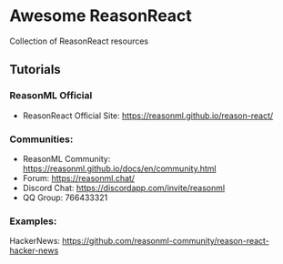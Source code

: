 # Awesome ReasonReact
Collection of ReasonReact resources

## Tutorials

### ReasonML Official
- ReasonReact Official Site: https://reasonml.github.io/reason-react/

### Communities:
- ReasonML Community: https://reasonml.github.io/docs/en/community.html
- Forum: https://reasonml.chat/
- Discord Chat: https://discordapp.com/invite/reasonml
- QQ Group: 766433321


### Examples:
HackerNews: https://github.com/reasonml-community/reason-react-hacker-news

